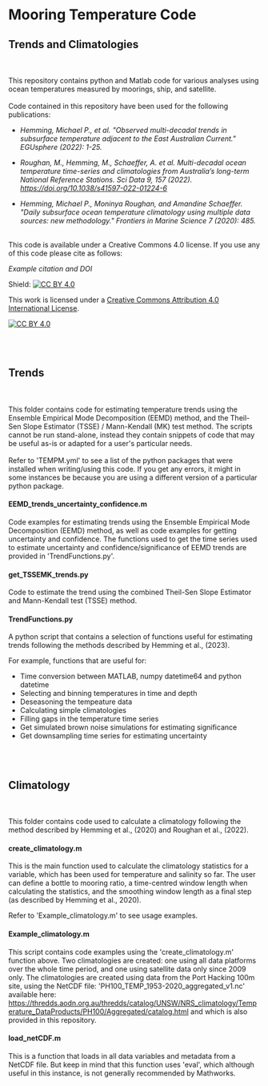 # Mooring Temperature Code 
## Trends and Climatologies
<br><br>
This repository contains python and Matlab code for various analyses using ocean temperatures measured by moorings, ship, and satellite. 
<br><br>
Code contained in this repository have been used for the following publications: 

* _Hemming, Michael P., et al. "Observed multi-decadal trends in subsurface temperature adjacent to the East Australian Current." EGUsphere (2022): 1-25._

* _Roughan, M., Hemming, M., Schaeffer, A. et al. Multi-decadal ocean temperature time-series and climatologies from Australia’s long-term National Reference Stations. Sci Data 9, 157 (2022). https://doi.org/10.1038/s41597-022-01224-6_

* _Hemming, Michael P., Moninya Roughan, and Amandine Schaeffer. "Daily subsurface ocean temperature climatology using multiple data sources: new methodology." Frontiers in Marine Science 7 (2020): 485._
<br><br>

This code is available under a Creative Commons 4.0 license. If you use any of this code please cite as follows:

_Example citation and DOI_

Shield: [![CC BY 4.0][cc-by-shield]][cc-by]

This work is licensed under a
[Creative Commons Attribution 4.0 International License][cc-by].

[![CC BY 4.0][cc-by-image]][cc-by]

[cc-by]: http://creativecommons.org/licenses/by/4.0/
[cc-by-image]: https://i.creativecommons.org/l/by/4.0/88x31.png
[cc-by-shield]: https://img.shields.io/badge/License-CC%20BY%204.0-lightgrey.svg

<br><br>
## Trends

<br><br>
This folder contains code for estimating temperature trends using the Ensemble Empirical Mode Decomposition (EEMD) method, and the Theil-Sen Slope Estimator (TSSE) / Mann-Kendall (MK) test method. 
The scripts cannot be run stand-alone, instead they contain snippets of code that may be useful as-is or adapted for a user's particular needs. 
<br><br>
Refer to 'TEMPM.yml' to see a list of the python packages that were installed when writing/using this code. If you get any errors, it might in some instances be because you are using a different version of a particular python package. 

#### EEMD_trends_uncertainty_confidence.m

Code examples for estimating trends using the Ensemble Empirical Mode Decomposition (EEMD) method, as well as code examples for getting uncertainty and confidence. The functions used to get the time series used to estimate uncertainty and confidence/significance of EEMD trends are provided in 'TrendFunctions.py'. 

#### get_TSSEMK_trends.py

Code to estimate the trend using the combined Theil-Sen Slope Estimator and Mann-Kendall test (TSSE) method. 

#### TrendFunctions.py

A python script that contains a selection of functions useful for estimating trends following the methods described by Hemming et al., (2023).

For example, functions that are useful for:

* Time conversion between MATLAB, numpy datetime64 and python datetime
* Selecting and binning temperatures in time and depth
* Deseasoning the tempeature data
* Calculating simple climatologies
* Filling gaps in the temperature time series
* Get simulated brown noise simulations for estimating significance
* Get downsampling time series for estimating uncertainty

<br><br>
## Climatology

<br><br>
This folder contains code used to calculate a climatology following the method described by Hemming et al., (2020) and Roughan et al., (2022). 

#### create_climatology.m

This is the main function used to calculate the climatology statistics for a variable, which has been used for temperature and salinity so far. The user can define a bottle to mooring ratio, a time-centred window length when calculating the statistics, and the smoothing window length as a final step (as described by Hemming et al., 2020).

Refer to 'Example_climatology.m' to see usage examples. 

#### Example_climatology.m

This script contains code examples using the 'create_climatology.m' function above. Two climatologies are created: one using all data platforms over the whole time period, and one using satellite data only since 2009 only. The climatologies are created using data from the Port Hacking 100m site, using the NetCDF file: 'PH100_TEMP_1953-2020_aggregated_v1.nc' available here: https://thredds.aodn.org.au/thredds/catalog/UNSW/NRS_climatology/Temperature_DataProducts/PH100/Aggregated/catalog.html and which is also provided in this repository.

#### load_netCDF.m

This is a function that loads in all data variables and metadata from a NetCDF file. But keep in mind that this function uses 'eval', which although useful in this instance, is not generally recommended by Mathworks. 


